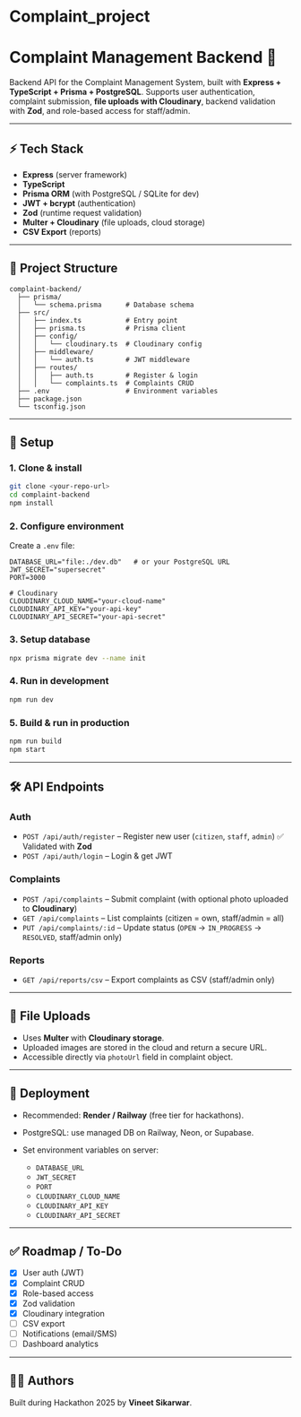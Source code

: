 # Complaint_project

# Complaint Management Backend 🚀

Backend API for the Complaint Management System, built with **Express + TypeScript + Prisma + PostgreSQL**.
Supports user authentication, complaint submission, **file uploads with Cloudinary**, backend validation with **Zod**, and role-based access for staff/admin.

---

## ⚡ Tech Stack

* **Express** (server framework)
* **TypeScript**
* **Prisma ORM** (with PostgreSQL / SQLite for dev)
* **JWT + bcrypt** (authentication)
* **Zod** (runtime request validation)
* **Multer + Cloudinary** (file uploads, cloud storage)
* **CSV Export** (reports)

---

## 📂 Project Structure

```
complaint-backend/
  ├── prisma/
  │   └── schema.prisma      # Database schema
  ├── src/
  │   ├── index.ts           # Entry point
  │   ├── prisma.ts          # Prisma client
  │   ├── config/
  │   │   └── cloudinary.ts  # Cloudinary config
  │   ├── middleware/
  │   │   └── auth.ts        # JWT middleware
  │   ├── routes/
  │   │   ├── auth.ts        # Register & login
  │   │   └── complaints.ts  # Complaints CRUD
  ├── .env                   # Environment variables
  ├── package.json
  └── tsconfig.json
```

---

## 🔧 Setup

### 1. Clone & install

```bash
git clone <your-repo-url>
cd complaint-backend
npm install
```

### 2. Configure environment

Create a `.env` file:

```
DATABASE_URL="file:./dev.db"   # or your PostgreSQL URL
JWT_SECRET="supersecret"
PORT=3000

# Cloudinary
CLOUDINARY_CLOUD_NAME="your-cloud-name"
CLOUDINARY_API_KEY="your-api-key"
CLOUDINARY_API_SECRET="your-api-secret"
```

### 3. Setup database

```bash
npx prisma migrate dev --name init
```

### 4. Run in development

```bash
npm run dev
```

### 5. Build & run in production

```bash
npm run build
npm start
```

---

## 🛠 API Endpoints

### Auth

* `POST /api/auth/register` – Register new user (`citizen`, `staff`, `admin`)
  ✅ Validated with **Zod**
* `POST /api/auth/login` – Login & get JWT

### Complaints

* `POST /api/complaints` – Submit complaint (with optional photo uploaded to **Cloudinary**)
* `GET /api/complaints` – List complaints (citizen = own, staff/admin = all)
* `PUT /api/complaints/:id` – Update status (`OPEN` → `IN_PROGRESS` → `RESOLVED`, staff/admin only)

### Reports

* `GET /api/reports/csv` – Export complaints as CSV (staff/admin only)

---

## 📸 File Uploads

* Uses **Multer** with **Cloudinary storage**.
* Uploaded images are stored in the cloud and return a secure URL.
* Accessible directly via `photoUrl` field in complaint object.

---

## 🚀 Deployment

* Recommended: **Render / Railway** (free tier for hackathons).
* PostgreSQL: use managed DB on Railway, Neon, or Supabase.
* Set environment variables on server:

  * `DATABASE_URL`
  * `JWT_SECRET`
  * `PORT`
  * `CLOUDINARY_CLOUD_NAME`
  * `CLOUDINARY_API_KEY`
  * `CLOUDINARY_API_SECRET`

---

## ✅ Roadmap / To-Do

* [x] User auth (JWT)
* [x] Complaint CRUD
* [x] Role-based access
* [x] Zod validation
* [x] Cloudinary integration
* [ ] CSV export
* [ ] Notifications (email/SMS)
* [ ] Dashboard analytics

---

## 👨‍💻 Authors

Built during Hackathon 2025 by **Vineet Sikarwar**.

